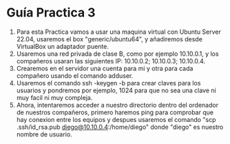 # Guía Practica 3
1. Para esta Practica vamos a usar una maquina virtual con Ubuntu Server 22.04, usaremos el box "generic/ubuntu64", y añadiremos desde VirtualBox un adaptador puente.
2. Usaremos una red privada de clase B, como por ejemplo 10.10.0.1, y los compañeros usaran las siguientes IP: 10.10.0.2; 10.10.0.3; 10.10.0.4.
3. Crearemos en el servidor una cuenta para mi y otra para cada compañero usando el comando adduser.
4. Usaremos el comando ssh -keygen -b para crear claves para los usuarios y pondremos por ejemplo, 1024 para que no sea una clave ni muy facil ni muy compleja.
5. Ahora, intentaremos acceder a nuestro directorio dentro del ordenador de nuestros compañeros, primero haremos ping para comprobar que hay conexion entre los equipos y despues usaremos el comando "scp .ssh/id_rsa.pub diego@10.10.0.4:/home/diego" donde "diego" es nuestro nombre de usuario.
